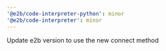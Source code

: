 ```yaml
---
'@e2b/code-interpreter-python': minor
'@e2b/code-interpreter': minor
---
```


Update e2b version to use the new connect method
